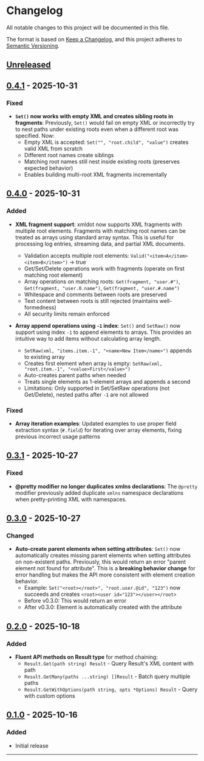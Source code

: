 # Changelog

All notable changes to this project will be documented in this file.

The format is based on [Keep a Changelog](https://keepachangelog.com/en/1.0.0/),
and this project adheres to [Semantic Versioning](https://semver.org/spec/v2.0.0.html).

## [Unreleased]

## [0.4.1] - 2025-10-31

### Fixed

- **`Set()` now works with empty XML and creates sibling roots in fragments**: Previously, `Set()` would fail on empty XML or incorrectly try to nest paths under existing roots even when a different root was specified. Now:
  - Empty XML is accepted: `Set("", "root.child", "value")` creates valid XML from scratch
  - Different root names create siblings
  - Matching root names still nest inside existing roots (preserves expected behavior)
  - Enables building multi-root XML fragments incrementally

## [0.4.0] - 2025-10-31

### Added

- **XML fragment support**: xmldot now supports XML fragments with multiple root elements. Fragments with matching root names can be treated as arrays using standard array syntax. This is useful for processing log entries, streaming data, and partial XML documents.
  - Validation accepts multiple root elements: `Valid("<item>A</item><item>B</item>")` → true
  - Get/Set/Delete operations work with fragments (operate on first matching root element)
  - Array operations on matching roots: `Get(fragment, "user.#")`, `Get(fragment, "user.0.name")`, `Get(fragment, "user.#.name")`
  - Whitespace and comments between roots are preserved
  - Text content between roots is still rejected (maintains well-formedness)
  - All security limits remain enforced

- **Array append operations using `-1` index**: `Set()` and `SetRaw()` now support using index `-1` to append elements to arrays. This provides an intuitive way to add items without calculating array length.
  - `SetRaw(xml, "items.item.-1", "<name>New Item</name>")` appends to existing array
  - Creates first element when array is empty: `SetRaw(xml, "root.item.-1", "<value>First</value>")`
  - Auto-creates parent paths when needed
  - Treats single elements as 1-element arrays and appends a second
  - Limitations: Only supported in Set/SetRaw operations (not Get/Delete), nested paths after `-1` are not allowed

### Fixed

- **Array iteration examples**: Updated examples to use proper field extraction syntax (`#.field`) for iterating over array elements, fixing previous incorrect usage patterns

## [0.3.1] - 2025-10-27

### Fixed

- **@pretty modifier no longer duplicates xmlns declarations**: The `@pretty` modifier previously added duplicate `xmlns` namespace declarations when pretty-printing XML with namespaces.

## [0.3.0] - 2025-10-27

### Changed

- **Auto-create parent elements when setting attributes**: `Set()` now automatically creates missing parent elements when setting attributes on non-existent paths. Previously, this would return an error "parent element not found for attribute". This is a **breaking behavior change** for error handling but makes the API more consistent with element creation behavior.
  - Example: `Set("<root></root>", "root.user.@id", "123")` now succeeds and creates `<root><user id="123"></user></root>`
  - Before v0.3.0: This would return an error
  - After v0.3.0: Element is automatically created with the attribute

## [0.2.0] - 2025-10-18

### Added

- **Fluent API methods on Result type** for method chaining:
  - `Result.Get(path string) Result` - Query Result's XML content with path
  - `Result.GetMany(paths ...string) []Result` - Batch query multiple paths
  - `Result.GetWithOptions(path string, opts *Options) Result` - Query with custom options

## [0.1.0] - 2025-10-16

### Added

- Initial release

---

[Unreleased]: https://github.com/netascode/xmldot/compare/v0.4.1...HEAD
[0.4.1]: https://github.com/netascode/xmldot/compare/v0.4.0...v0.4.1
[0.4.0]: https://github.com/netascode/xmldot/compare/v0.3.1...v0.4.0
[0.3.1]: https://github.com/netascode/xmldot/compare/v0.3.0...v0.3.1
[0.3.0]: https://github.com/netascode/xmldot/compare/v0.2.0...v0.3.0
[0.2.0]: https://github.com/netascode/xmldot/compare/v0.1.0...v0.2.0
[0.1.0]: https://github.com/netascode/xmldot/releases/tag/v0.1.0

